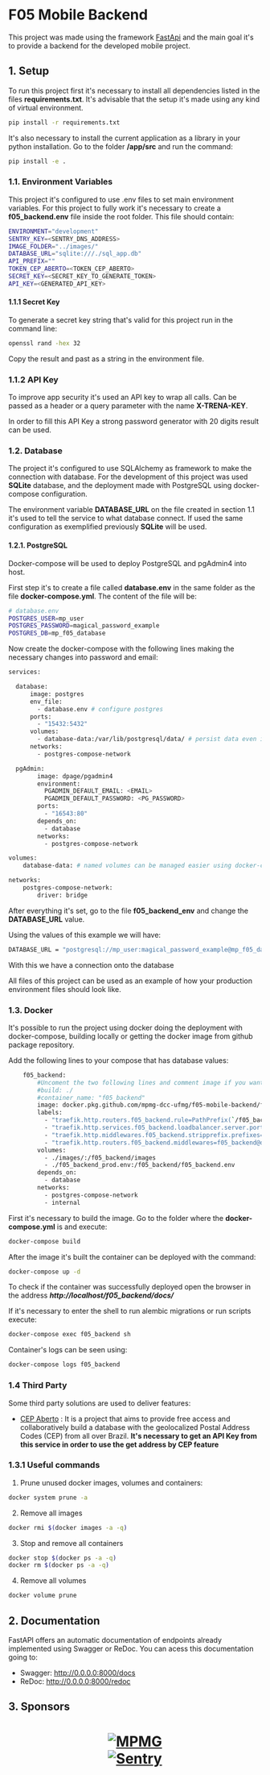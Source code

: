 # F05 Mobile Backend

This project was made using the framework [FastApi](https://fastapi.tiangolo.com/)
and the main goal it's to provide a backend for the developed mobile project.
 
## 1. Setup
 
To run this project first it's necessary to install all dependencies listed in the files
**requirements.txt**. It's advisable that the setup it's made using any kind of 
virtual environment.
 
```bash
pip install -r requirements.txt
```

It's also necessary to install the current application as a library in your python installation.
Go to the folder **/app/src** and run the command:

```bash
pip install -e .
```

### 1.1. Environment Variables

This project it's configured to use .env files to set main environment variables. For this project to 
fully work it's necessary to create a **f05_backend.env** file inside the root folder. This file should contain:

```bash
ENVIRONMENT="development"
SENTRY_KEY=<SENTRY_DNS_ADDRESS>
IMAGE_FOLDER="../images/"
DATABASE_URL="sqlite:///./sql_app.db"
API_PREFIX="" 
TOKEN_CEP_ABERTO=<TOKEN_CEP_ABERTO>
SECRET_KEY=<SECRET_KEY_TO_GENERATE_TOKEN>
API_KEY=<GENERATED_API_KEY>
```

#### 1.1.1 Secret Key

To generate a secret key string that's valid for this project run in the command line:

```bash
openssl rand -hex 32
```

Copy the result and past as a string in the environment file.

### 1.1.2 API Key

To improve app security it's used an API key to wrap all calls. Can be passed as a header
or a query parameter with the name **X-TRENA-KEY**.

In order to fill this API Key a strong password generator with 20 digits result can be used.

### 1.2. Database

The project it's configured to use SQLAlchemy as framework to make the connection with database. For the development of this 
project was used **SQLite** database, and the deployment made with PostgreSQL using docker-compose configuration.

The environment variable **DATABASE_URL** on the file created in section 1.1 it's used to tell the service to what database connect.
If used the same configuration as exemplified previously **SQLite** will be used.

#### 1.2.1. PostgreSQL

Docker-compose will be used to deploy PostgreSQL and pgAdmin4 into host.

First step it's to create a file called **database.env** in the same folder as the file **docker-compose.yml**. The content of the file
will be:

```bash
# database.env
POSTGRES_USER=mp_user
POSTGRES_PASSWORD=magical_password_example
POSTGRES_DB=mp_f05_database
```

Now create the docker-compose with the following lines making the necessary changes into password and email:

```bash
services:

  database:
      image: postgres
      env_file:
        - database.env # configure postgres
      ports:
        - "15432:5432"
      volumes:
        - database-data:/var/lib/postgresql/data/ # persist data even if container shuts down
      networks:
        - postgres-compose-network

  pgAdmin:
        image: dpage/pgadmin4
        environment:
          PGADMIN_DEFAULT_EMAIL: <EMAIL>
          PGADMIN_DEFAULT_PASSWORD: <PG_PASSWORD>
        ports:
          - "16543:80"
        depends_on:
          - database
        networks:
          - postgres-compose-network

volumes:
    database-data: # named volumes can be managed easier using docker-compose

networks: 
    postgres-compose-network:
        driver: bridge
```

After everything it's set, go to the file **f05_backend_env** and change the **DATABASE_URL** value.

Using the values of this example we will have:

````bash
DATABASE_URL = "postgresql://mp_user:magical_password_example@mp_f05_database/db"
````

With this we have a connection onto the database

All files of this project can be used as an example of how your production environment files should
look like.

### 1.3. Docker

It's possible to run the project using docker doing the deployment with docker-compose, building locally or
getting the docker image from github package repository.

Add the following lines to your compose that has database values:

```bash
    f05_backend:
        #Uncoment the two following lines and comment image if you want to build from local project
        #build: ./ 
        #container_name: "f05_backend"
        image: docker.pkg.github.com/mpmg-dcc-ufmg/f05-mobile-backend/f05-backend-image:v1.1.2
        labels:
          - "traefik.http.routers.f05_backend.rule=PathPrefix(`/f05_backend`)"
          - "traefik.http.services.f05_backend.loadbalancer.server.port=8000"
          - "traefik.http.middlewares.f05_backend.stripprefix.prefixes=/f05_backend"
          - "traefik.http.routers.f05_backend.middlewares=f05_backend@docker"
        volumes:
          - ./images/:/f05_backend/images
          - ./f05_backend_prod.env:/f05_backend/f05_backend.env
        depends_on:
          - database
        networks:
          - postgres-compose-network
          - internal
```

First it's necessary to build the image. Go to the folder where the **docker-compose.yml** is and
execute:

```bash
docker-compose build
```

After the image it's built the container can be deployed with the command:

```bash
docker-compose up -d
```

To check if the container was successfully deployed open the browser in the 
address ***http://localhost/f05_backend/docs/***

If it's necessary to enter the shell to run alembic migrations or run scripts execute:

```bash
docker-compose exec f05_backend sh 
```

Container's logs can be seen using:

```bash
docker-compose logs f05_backend
```

### 1.4 Third Party

Some third party solutions are used to deliver features: 

* [CEP Aberto](https://cepaberto.com/) : It is a project that aims to provide free access and collaboratively 
build a database with the geolocalized Postal Address Codes (CEP) from all over Brazil. **It's necessary to
get an API Key from this service in order to use the get address by CEP feature**

### 1.3.1 Useful commands

1. Prune unused docker images, volumes and containers:

```bash
docker system prune -a
```

2. Remove all images 

```bash
docker rmi $(docker images -a -q)
```

3. Stop and remove all containers

```bash
docker stop $(docker ps -a -q)
docker rm $(docker ps -a -q)
```

4. Remove all volumes

```bash
docker volume prune
```

## 2. Documentation

FastAPI offers an automatic documentation of endpoints already implemented using 
Swagger or ReDoc. You can acess this documentation going to:

* Swagger: http://0.0.0.0:8000/docs
* ReDoc: http://0.0.0.0:8000/redoc

## 3. Sponsors

<h1 align="center">
  <a href="https://www.mpmg.mp.br/"><img src="./assets/mmpg_logo.png" alt="MPMG"></a>
  <br>
  <a href="https://sentry.io/"><img src="./assets/sentry-logo-black.png" alt="Sentry"></a>
  <br>
</h1>